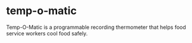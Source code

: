 # temp-o-matic
Temp-O-Matic is a programmable recording thermometer that helps food service workers cool food safely.

